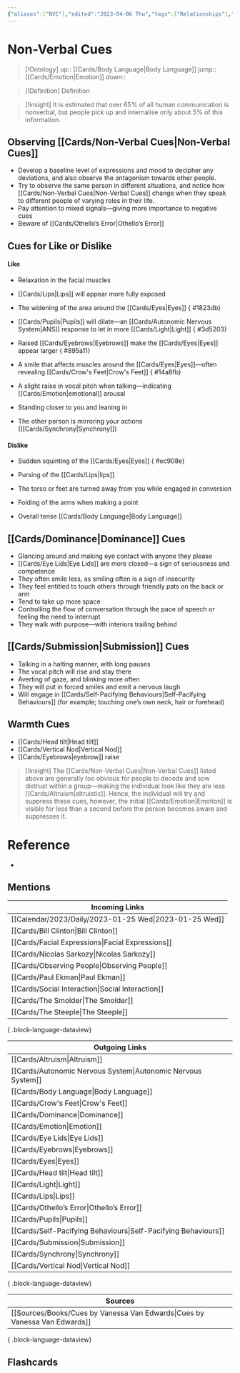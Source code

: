 ```yaml
---
{"aliases":["NVC"],"edited":"2023-04-06 Thu","tags":["Relationships"],"date created":"2023-02-03 Fri","dg-publish":true,"permalink":"/cards/non-verbal-cues/","dgPassFrontmatter":true}
---
```


# Non-Verbal Cues

> [!Ontology]
> up:: [[Cards/Body Language\|Body Language]]
> jump:: [[Cards/Emotion\|Emotion]]
> down:: 

> [!Definition] Definition
> 

> [!insight]
> It is estimated that over 65% of all human communication is nonverbal, but people pick up and internalise only about 5% of this information.

## Observing [[Cards/Non-Verbal Cues\|Non-Verbal Cues]]
- Develop a baseline level of expressions and mood to decipher any deviations, and also observe the antagonism towards other people.
- Try to observe the same person in different situations, and notice how [[Cards/Non-Verbal Cues\|Non-Verbal Cues]] change when they speak to different people of varying roles in their life.
- Pay attention to mixed signals—giving more importance to negative cues
- Beware of [[Cards/Othello’s Error\|Othello’s Error]] 

## Cues for Like or Dislike

#### **Like**
- Relaxation in the facial muscles 
- [[Cards/Lips\|Lips]] will appear more fully exposed
- The widening of the area around the [[Cards/Eyes\|Eyes]]
{ #1823db}

- [[Cards/Pupils\|Pupils]] will dilate—an [[Cards/Autonomic Nervous System\|ANS]] response to let in more [[Cards/Light\|Light]]
{ #3d5203}

- Raised [[Cards/Eyebrows\|Eyebrows]] make the [[Cards/Eyes\|Eyes]] appear larger 
{ #895a11}

- A smile that affects muscles around the [[Cards/Eyes\|Eyes]]—often revealing [[Cards/Crow's Feet\|Crow's Feet]]
{ #14a8fb}

- A slight raise in vocal pitch when talking—indicating [[Cards/Emotion\|emotional]] arousal
- Standing closer to you and leaning in
- The other person is mirroring your actions ([[Cards/Synchrony\|Synchrony]])

#### **Dislike**
- Sudden squinting of the [[Cards/Eyes\|Eyes]]
{ #ec908e}

- Pursing of the [[Cards/Lips\|lips]]
- The torso or feet are turned away from you while engaged in conversion 
- Folding of the arms when making a point
- Overall tense [[Cards/Body Language\|Body Language]]

## [[Cards/Dominance\|Dominance]] Cues

- Glancing around and making eye contact with anyone they please 
- [[Cards/Eye Lids\|Eye Lids]] are more closed—a sign of seriousness and competence
- They often smile less, as smiling often is a sign of insecurity
- They feel entitled to touch others through friendly pats on the back or arm
- Tend to take up more space
- Controlling the flow of conversation through the pace of speech or feeling the need to interrupt
- They walk with purpose—with interiors trailing behind 

## [[Cards/Submission\|Submission]] Cues

- Talking in a halting manner, with long pauses
- The vocal pitch will rise and stay there 
- Averting of gaze, and blinking more often
- They will put in forced smiles and emit a nervous laugh
- Will engage in [[Cards/Self-Pacifying Behaviours\|Self-Pacifying Behaviours]] (for example; touching one’s own neck, hair or forehead)

## Warmth Cues

- [[Cards/Head tilt\|Head tilt]] 
- [[Cards/Vertical Nod\|Vertical Nod]]
- [[Cards/Eyebrows\|eyebrow]] raise

> [!insight]
> The [[Cards/Non-Verbal Cues\|Non-Verbal Cues]] listed above are generally too obvious for people to decode and sow distrust within a group—making the individual look like they are less [[Cards/Altruism\|altruistic]]. Hence, the individual will try and suppress these cues, however, the initial [[Cards/Emotion\|Emotion]] is visible for less than a second before the person becomes aware and suppresses it.

# Reference
- 

## Mentions
| Incoming Links                                            |
| --------------------------------------------------------- |
| [[Calendar/2023/Daily/2023-01-25 Wed\|2023-01-25 Wed]] |
| [[Cards/Bill Clinton\|Bill Clinton]]                   |
| [[Cards/Facial Expressions\|Facial Expressions]]       |
| [[Cards/Nicolas Sarkozy\|Nicolas Sarkozy]]             |
| [[Cards/Observing People\|Observing People]]           |
| [[Cards/Paul Ekman\|Paul Ekman]]                       |
| [[Cards/Social Interaction\|Social Interaction]]       |
| [[Cards/The Smolder\|The Smolder]]                     |
| [[Cards/The Steeple\|The Steeple]]                     |

{ .block-language-dataview}

| Outgoing Links                                                    |
| ----------------------------------------------------------------- |
| [[Cards/Altruism\|Altruism]]                                   |
| [[Cards/Autonomic Nervous System\|Autonomic Nervous System]]   |
| [[Cards/Body Language\|Body Language]]                         |
| [[Cards/Crow's Feet\|Crow's Feet]]                             |
| [[Cards/Dominance\|Dominance]]                                 |
| [[Cards/Emotion\|Emotion]]                                     |
| [[Cards/Eye Lids\|Eye Lids]]                                   |
| [[Cards/Eyebrows\|Eyebrows]]                                   |
| [[Cards/Eyes\|Eyes]]                                           |
| [[Cards/Head tilt\|Head tilt]]                                 |
| [[Cards/Light\|Light]]                                         |
| [[Cards/Lips\|Lips]]                                           |
| [[Cards/Othello’s Error\|Othello’s Error]]                     |
| [[Cards/Pupils\|Pupils]]                                       |
| [[Cards/Self-Pacifying Behaviours\|Self-Pacifying Behaviours]] |
| [[Cards/Submission\|Submission]]                               |
| [[Cards/Synchrony\|Synchrony]]                                 |
| [[Cards/Vertical Nod\|Vertical Nod]]                           |

{ .block-language-dataview}

| Sources                                                                       |
| ----------------------------------------------------------------------------- |
| [[Sources/Books/Cues by Vanessa Van Edwards\|Cues by Vanessa Van Edwards]] |

{ .block-language-dataview}

## Flashcards
